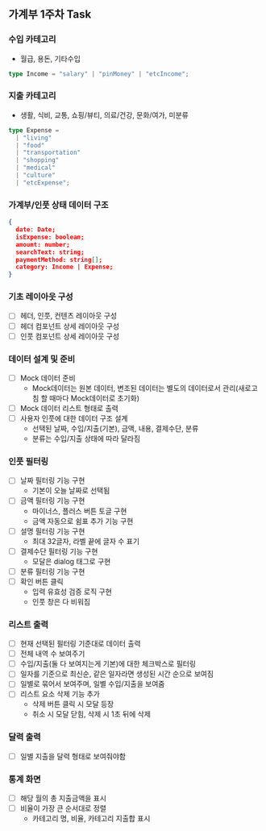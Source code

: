 ## 가계부 1주차 Task

### 수입 카테고리

- 월급, 용돈, 기타수입

```ts
type Income = "salary" | "pinMoney" | "etcIncome";
```

### 지출 카테고리

- 생활, 식비, 교통, 쇼핑/뷰티, 의료/건강, 문화/여가, 미분류

```ts
type Expense =
  | "living"
  | "food"
  | "transportation"
  | "shopping"
  | "medical"
  | "culture"
  | "etcExpense";
```

### 가계부/인풋 상태 데이터 구조

```json
{
  date: Date;
  isExpense: boolean;
  amount: number;
  searchText: string;
  paymentMethod: string[];
  category: Income | Expense;
}
```

### 기초 레이아웃 구성

- [ ] 헤더, 인풋, 컨텐츠 레이아웃 구성
- [ ] 헤더 컴포넌트 상세 레이아웃 구성
- [ ] 인풋 컴포넌트 상세 레이아웃 구성

### 데이터 설계 및 준비

- [ ] Mock 데이터 준비
  - Mock데이터는 원본 데이터, 변조된 데이터는 별도의 데이터로서 관리(새로고침 할 때마다 Mock데이터로 초기화)
- [ ] Mock 데이터 리스트 형태로 출력
- [ ] 사용자 인풋에 대한 데이터 구조 설계
  - 선택된 날짜, 수입/지출(기본), 금액, 내용, 결제수단, 분류
  - 분류는 수입/지출 상태에 따라 달라짐

### 인풋 필터링

- [ ] 날짜 필터링 기능 구현
  - 기본이 오늘 날짜로 선택됨
- [ ] 금액 필터링 기능 구현
  - 마이너스, 플러스 버튼 토글 구현
  - 금액 자동으로 쉼표 추가 기능 구현
- [ ] 설명 필터링 기능 구현
  - 최대 32글자, 라벨 끝에 글자 수 표기
- [ ] 결제수단 필터링 기능 구현
  - 모달은 dialog 태그로 구현
- [ ] 분류 필터링 기능 구현
- [ ] 확인 버튼 클릭
  - 입력 유효성 검증 로직 구현
  - 인풋 창은 다 비워짐

### 리스트 출력

- [ ] 현재 선택된 필터링 기준대로 데이터 출력
- [ ] 전체 내역 수 보여주기
- [ ] 수입/지출(둘 다 보여지는게 기본)에 대한 체크박스로 필터링
- [ ] 일자를 기준으로 최신순, 같은 일자라면 생성된 시간 순으로 보여짐
- [ ] 일별로 묶어서 보여주며, 일별 수입/지출을 보여줌
- [ ] 리스트 요소 삭제 기능 추가
  - 삭제 버튼 클릭 시 모달 등장
  - 취소 시 모달 닫힘, 삭제 시 1초 뒤에 삭제

### 달력 출력

- [ ] 일별 지출을 달력 형태로 보여줘야함

### 통계 화면

- [ ] 해당 월의 총 지출금액을 표시
- [ ] 비율이 가장 큰 순서대로 정렬
  - 카테고리 명, 비율, 카테고리 지출합 표시
